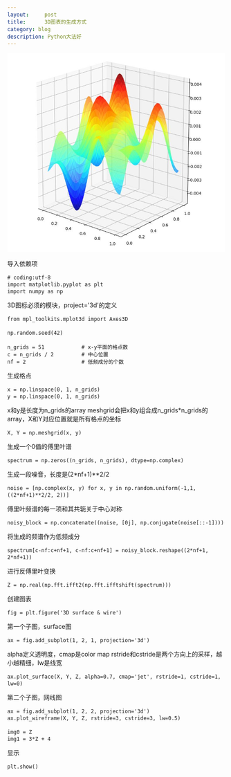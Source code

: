 ```yaml
---
layout:     post
title:      3D图表的生成方式
category: blog
description: Python大法好
---
```


![3d](https://raw.githubusercontent.com/JounyWang/JounyWang.github.io/master/_posts/blog/image/3d.jpg)

导入依赖项

    # coding:utf-8
    import matplotlib.pyplot as plt
    import numpy as np

3D图标必须的模块，project='3d'的定义

    from mpl_toolkits.mplot3d import Axes3D     

    np.random.seed(42)

    n_grids = 51            # x-y平面的格点数 
    c = n_grids / 2         # 中心位置
    nf = 2                  # 低频成分的个数

生成格点

    x = np.linspace(0, 1, n_grids)
    y = np.linspace(0, 1, n_grids)

x和y是长度为n_grids的array
meshgrid会把x和y组合成n_grids*n_grids的array，X和Y对应位置就是所有格点的坐标

    X, Y = np.meshgrid(x, y)

生成一个0值的傅里叶谱

    spectrum = np.zeros((n_grids, n_grids), dtype=np.complex)

生成一段噪音，长度是(2*nf+1)**2/2

    noise = [np.complex(x, y) for x, y in np.random.uniform(-1,1,((2*nf+1)**2/2, 2))]

傅里叶频谱的每一项和其共轭关于中心对称

    noisy_block = np.concatenate((noise, [0j], np.conjugate(noise[::-1])))

将生成的频谱作为低频成分

    spectrum[c-nf:c+nf+1, c-nf:c+nf+1] = noisy_block.reshape((2*nf+1, 2*nf+1))

进行反傅里叶变换

    Z = np.real(np.fft.ifft2(np.fft.ifftshift(spectrum)))

创建图表

    fig = plt.figure('3D surface & wire')

第一个子图，surface图

    ax = fig.add_subplot(1, 2, 1, projection='3d')

alpha定义透明度，cmap是color map
rstride和cstride是两个方向上的采样，越小越精细，lw是线宽

    ax.plot_surface(X, Y, Z, alpha=0.7, cmap='jet', rstride=1, cstride=1, lw=0)

第二个子图，网线图

    ax = fig.add_subplot(1, 2, 2, projection='3d')
    ax.plot_wireframe(X, Y, Z, rstride=3, cstride=3, lw=0.5)

    img0 = Z
    img1 = 3*Z + 4

显示

    plt.show()